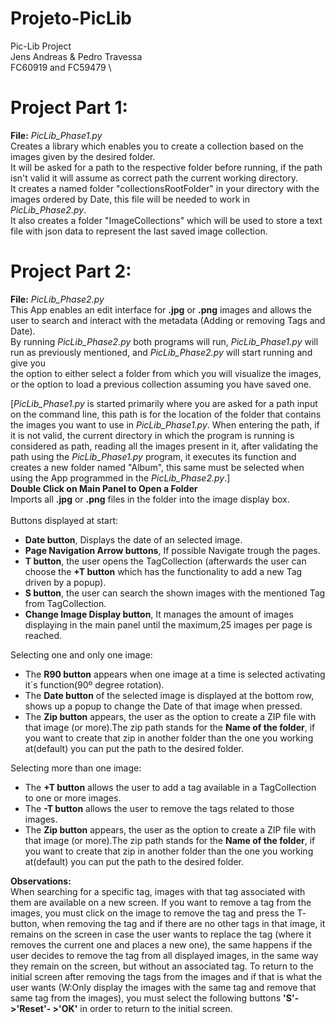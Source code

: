 # Projeto-PicLib
Pic-Lib Project \
Jens Andreas & Pedro Travessa \
FC60919 and FC59479 \
# Project Part 1: 
**File:** *PicLib_Phase1.py* \
Creates a library which enables you to create a collection based on the images given by the desired folder. \
It will be asked for a path to the respective folder before running, if the path isn't valid it will assume as correct path the current working directory. \
It creates a named folder "collectionsRootFolder" in your directory with the images ordered by Date, this file will be needed to work in *PicLib_Phase2.py*. \
It also creates a folder "ImageCollections" which will be used to store a text file with json data to represent the last saved image collection.
# Project Part 2: 
**File:** *PicLib_Phase2.py* \
This App enables an edit interface for **.jpg** or **.png** images and allows the user to search and interact with the metadata (Adding or removing Tags and Date). \
By running *PicLib_Phase2.py* both programs will run, *PicLib_Phase1.py* will run as previously mentioned, and *PicLib_Phase2.py* will start running and give you \
the option to either select a folder from which you will visualize the images, or the option to load a previous collection assuming you have saved one. 

[*PicLib_Phase1.py* is started primarily where you are asked for a path input on the command line, this path is for the location of the folder that contains the images you want to use in *PicLib_Phase1.py*. When entering the path, if it is not valid, the current directory in which the program is running is considered as path, reading all the images present in it, after validating the path using the *PicLib_Phase1.py* program, it executes its function and creates a new folder named "Album", this same must be selected when using the App programmed in the *PicLib_Phase2.py*.\]
\
**Double Click on Main Panel to Open a Folder** \
Imports all **.jpg** or **.png** files in the folder into the image display box. \
\
Buttons displayed at start:
- **Date button**, Displays the date of an selected image.
- **Page Navigation Arrow buttons**, If possible Navigate trough the pages.
- **T button**, the user opens the TagCollection (afterwards the user can choose the **+T button** which has the functionality to add a new Tag driven by a popup). 
- **S button**, the user can search the shown images with the mentioned Tag from TagCollection.
- **Change Image Display button**, It manages the amount of images displaying in the main panel until the maximum,25 images per page is reached.

Selecting one and only one image:
- The **R90 button** appears when one image at a time is selected activating it´s function(90º degree rotation).
- The **Date button** of the selected image is displayed at the bottom row, shows up a popup to change the Date of that image when pressed.
- The **Zip button** appears, the user as the option to create a ZIP file with that image (or more).The zip path stands for the **Name of the folder**, if you want to create that zip in another folder than the one you working at(default) you can put the path to the desired folder.

Selecting more than one image:
- The **+T button** allows the user to add a tag available in a TagCollection to one
or more images.
- The **-T button** allows the user to remove the tags related to those images.
- The **Zip button** appears, the user as the option to create a ZIP file with that image (or more).The zip path stands for the **Name of the folder**, if you want to create that zip in another folder than the one you working at(default) you can put the path to the desired folder.

**Observations:** \
When searching for a specific tag, images with that tag associated with them are available on a new screen. If you want to remove a tag from the images, you must click on the image to remove the tag and press the T- button, when removing the tag and if there are no other tags in that image, it remains on the screen in case the user wants to replace the tag (where it removes the current one and places a new one), the same happens if the user decides to remove the tag from all displayed images, in the same way they remain on the screen, but without an associated tag. To return to the initial screen after removing the tags from the images and if that is what the user wants (W:Only display the images with the same tag and remove that same tag from the images), you must select the following buttons **'S'->'Reset'- >'OK'** in order to return to the initial screen.